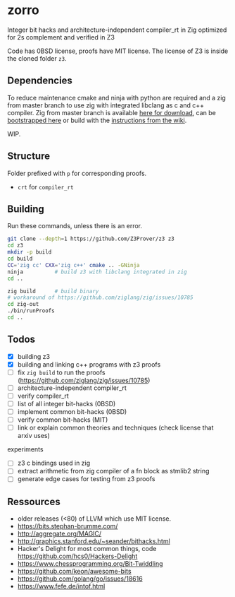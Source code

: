 # zorro
Integer bit hacks and architecture-independent compiler_rt in Zig optimized for
2s complement and verified in Z3

Code has 0BSD license, proofs have MIT license.
The license of Z3 is inside the cloned folder `z3`.

## Dependencies
To reduce maintenance cmake and ninja with python are required and a zig from master branch
to use zig with integrated libclang as c and c++ compiler.
Zig from master branch is available [here for download](https://ziglang.org/download/),
can be [bootstrapped here](https://github.com/ziglang/zig-bootstrap) or build with the
[instructions from the wiki](https://github.com/ziglang/zig/wiki/Building-Zig-From-Source).

WIP.

## Structure

Folder prefixed with `p` for corresponding proofs.

- `crt` for `compiler_rt`

## Building

Run these commands, unless there is an error.
```sh
git clone --depth=1 https://github.com/Z3Prover/z3 z3
cd z3
mkdir -p build
cd build
CC='zig cc' CXX='zig c++' cmake .. -GNinja
ninja          # build z3 with libclang integrated in zig
cd ..

zig build      # build binary
# workaround of https://github.com/ziglang/zig/issues/10785
cd zig-out
./bin/runProofs
cd ..
```

## Todos

- [x] building z3
- [x] building and linking c++ programs with z3 proofs
- [ ] fix `zig build` to run the proofs (https://github.com/ziglang/zig/issues/10785)
- [ ] architecture-independent compiler_rt
- [ ] verify compiler_rt
- [ ] list of all integer bit-hacks (0BSD)
- [ ] implement common bit-hacks (0BSD)
- [ ] verify common bit-hacks (MIT)
- [ ] link or explain common theories and techniques (check license that arxiv uses)

experiments

- [ ] z3 c bindings used in zig
- [ ] extract arithmetic from zig compiler of a fn block as stmlib2 string
- [ ] generate edge cases for testing from z3 proofs

## Ressources

- older releases (<80) of LLVM which use MIT license.
- https://bits.stephan-brumme.com/
- http://aggregate.org/MAGIC/
- http://graphics.stanford.edu/~seander/bithacks.html
- Hacker's Delight for most common things, code https://github.com/hcs0/Hackers-Delight
- https://www.chessprogramming.org/Bit-Twiddling
- https://github.com/keon/awesome-bits
- https://github.com/golang/go/issues/18616
- https://www.fefe.de/intof.html
